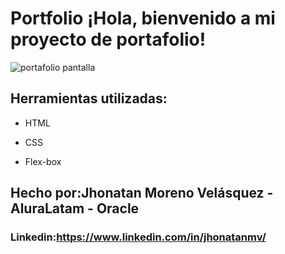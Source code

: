 # Portfolio ¡Hola, bienvenido a mi proyecto de portafolio!
![portafolio pantalla](https://github.com/user-attachments/assets/3d9159e7-dbe0-4a93-84d8-99a3b182d339)

## Herramientas utilizadas:

* HTML

* CSS

* Flex-box

## Hecho por:Jhonatan Moreno Velásquez - AluraLatam - Oracle

### Linkedin:https://www.linkedin.com/in/jhonatanmv/
